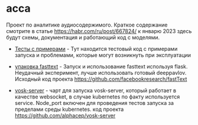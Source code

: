 # acca
Проект по аналитике аудиосодержимого. Краткое содержание смотрите в статье https://habr.com/ru/post/667824/ к январю 2023 здесь будут схемы, документация и работающий код с моделями.

- [Тесты с примерами](./test_code_for_analytics/) - Тут находится тестовый код с примерами запуска и проблемами, которые могут возникнуть при эксплуатации

- [упаковка fasttext](./test_code_for_analytics/fasttext/) - Запуск и использование fasttext используя flask. Неудачный эксперимент, лучше использовать готовый deeppavlov. Исходный код проекта https://github.com/facebookresearch/fastText

- [vosk-server](./vosk-server/) -  чарт для запуска vosk-server, который работает в качестве websocket, в случае kubernetes по факту используется service. Node_port включен для проведения тестов запуска за пределами среды kubernetes. код проекта https://github.com/alphacep/vosk-server

